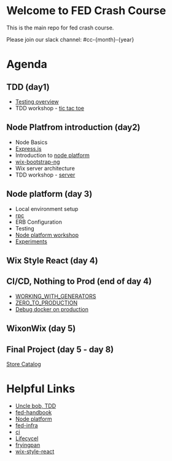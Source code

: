 # Welcome to FED Crash Course

This is the main repo for fed crash course.

Please join our slack channel: #cc-{month}-{year}

# Agenda

## TDD (day1)

- [Testing overview](https://slides.com/yanivefraim-3/testing-workshop-3#/)
- TDD workshop - [tic tac toe](https://github.com/wix-a/crash-march-2019-tdd)

## Node Platfrom introduction (day2)
- Node Basics
- [Express.js](https://expressjs.com/)
- Introduction to [node platform](https://github.com/wix-platform/wix-node-platform)
- [wix-bootstrap-ng](https://github.com/wix-platform/wix-node-platform/tree/master/bootstrap/wix-bootstrap-ng)
- Wix server architecture
- TDD workshop - [server](https://github.com/wix-a/crash-march-2019-tdd/tree/server-tdd)

## Node platform (day 3)
  - Local environment setup
  - [rpc](https://github.com/wix-platform/wix-node-platform/tree/master/rpc)
  - ERB Configuration
  - Testing
  - [Node platform workshop](https://github.com/wix-a/cc-rpc-workshop)
  - [Experiments](https://github.com/wix-private/fed-handbook/blob/master/EXPERIMENTS.md)

## Wix Style React (day 4)


## CI/CD, Nothing to Prod (end of day 4)
  - [WORKING_WITH_GENERATORS](https://github.com/wix-private/fed-handbook/blob/master/WORKING_WITH_GENERATORS.md)
  - [ZERO_TO_PRODUCTION](https://github.com/wix-private/fed-handbook/blob/master/ZERO_TO_PRODUCTION.md)
  - [Debug docker on production](https://github.com/wix-platform/wix-node-platform/blob/115389d21545b9a8abaf0fdf0eb90049a1756d79/bootstrap/docs/production.md#ssh-to-server)

## WixonWix (day 5)

## Final Project (day 5 - day 8)
  
  [Store Catalog](https://github.com/wix-a/cc-final-project)


# Helpful Links

- [Uncle bob, TDD](https://www.youtube.com/watch?v=GvAzrC6-spQ)
- [fed-handbook](https://github.com/wix-private/fed-handbook)
- [Node platform](https://github.com/wix-platform/wix-node-platform)
- [fed-infra](https://github.com/wix-private/fed-infra)
- [ci](http://ci.dev.wix/)
- [Lifecycel](https://lifecycle.wix.com/cp/#)
- [fryingpan](http://fryingpan.wixpress.com/services)
- [wix-style-react](https://github.com/wix/wix-style-react)
